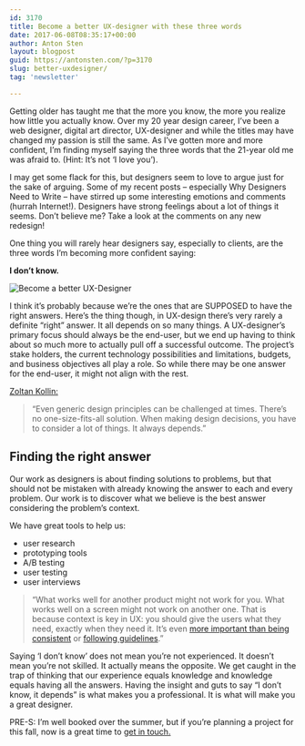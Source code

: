 ```yaml
---
id: 3170
title: Become a better UX-designer with these three words
date: 2017-06-08T08:35:17+00:00
author: Anton Sten
layout: blogpost
guid: https://antonsten.com/?p=3170
slug: better-uxdesigner/
tag: 'newsletter'

---
```

<span class="preamble">Getting older has taught me that the more you know, the more you </span>realize <span class="preamble">how little you actually know. Over my </span>20 year <span class="preamble">design career, I’ve been a web designer, digital art director, UX-designer and while the titles may have changed my passion is still the same. As I’ve gotten more and more confident, I’m finding myself saying the three words that the 21-year old me was afraid to. (Hint: It’s not ‘I love you’).</span>

I may get some flack for this, but designers seem to love to argue just for the sake of arguing. Some of my recent posts &#8211; especially Why Designers Need to Write &#8211; have stirred up some interesting emotions and comments (hurrah Internet!). Designers have strong feelings about a lot of things it seems. Don’t believe me? Take a look at the comments on any new redesign!

One thing you will rarely hear designers say, especially to clients, are the three words I’m becoming more confident saying:

**I don’t know.**

![Become a better UX-Designer](../images/ios-10-shrug-emoji.0.png-1024x683.jpeg)

I think it’s probably because we’re the ones that are SUPPOSED to have the right answers. Here’s the thing though, in UX-design there’s very rarely a definite “right” answer. It all depends on so many things. A UX-designer’s primary focus should always be the end-user, but we end up having to think about so much more to actually pull off a successful outcome. The project’s stake holders, the current technology possibilities and limitations, budgets, and business objectives all play a role. So while there may be one answer for the end-user, it might not align with the rest.

<a href="https://medium.com/@kollinz/the-most-underrated-sentence-in-ux-design-d12346c5146b" target="_blank" rel="noopener noreferrer">Zoltan Kollin:</a>

> “Even generic design principles can be challenged at times. There’s no one-size-fits-all solution. When making design decisions, you have to consider a lot of things. It always depends.”

## Finding the right answer

Our work as designers is about finding solutions to problems, but that should not be mistaken with already knowing the answer to each and every problem. Our work is to discover what we believe is the best answer considering the problem’s context.

We have great tools to help us:

  * user research
  * prototyping tools
  * A/B testing
  * user testing
  * user interviews

> “What works well for another product might not work for you. What works well on a screen might not work on another one. That is because context is key in UX: you should give the users what they need, exactly when they need it. It’s even <a href="https://gettingreal.37signals.com/ch09_Context_Over_Consistency.php" target="_blank" rel="noopener noreferrer">more important than being consistent</a> or <a href="https://medium.com/@kollinz/misused-mobile-ux-patterns-84d2b6930570#990a" target="_blank" rel="noopener noreferrer">following guidelines</a>.”

Saying ‘I don’t know’ does not mean you’re not experienced. It doesn’t mean you’re not skilled. It actually means the opposite. We get caught in the trap of thinking that our experience equals knowledge and knowledge equals having all the answers. Having the insight and guts to say “I don’t know, it depends” is what makes you a professional. It is what will make you a great designer.

PRE-S: I’m well booked over the summer, but if you’re planning a project for this fall, now is a great time to [get in touch.](https://antonsten.com/contact/)
